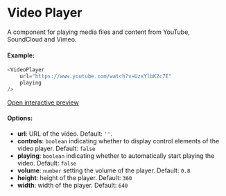 # Video Player

A component for playing media files and content from YouTube, SoundCloud and Vimeo.

#### Example:

``` js
<VideoPlayer
    url="https://www.youtube.com/watch?v=UzxYlbK2c7E"
    playing
/>
```

[Open interactive preview](https://isle.heinz.cmu.edu/components/video-player/)

#### Options:

* __url__: URL of the video. Default: `''`.
* __controls__: `boolean` indicating whether to display control elements of the video player. Default: `false`
* __playing__: `boolean` indicating whether to automatically start playing the video. Default: `false`
* __volume__: `number` setting the volume of the player. Default: `0.8`
* __height__: height of the player. Default: `360`
* __width__: width of the player. Default: `640`
